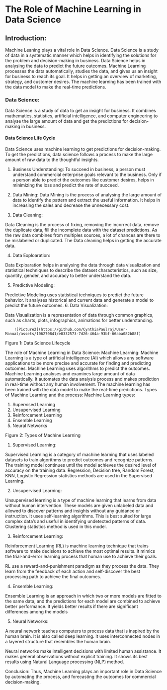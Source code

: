# The Role of Machine Learning in Data Science 
## Introduction:
Machine Leaning plays a vital role in Data Science. Data Science is a study of data in a systematic manner which helps in identifying the solutions for the problem and decision-making in business. Data Science helps in analysing the data to predict the future outcomes. 
Machine Learning processes the data automatically, studies the data, and gives us an insight for business to reach its goal. It helps in getting an overview of marketing, strategy, and customer desires. The machine learning has been trained with the data model to make the real-time predictions.
### Data Science: 
Data Science is a study of data to get an insight for business. It combines mathematics, statistics, artificial intelligence, and computer engineering to analyse the large amount of data and get the predictions for decision-making in business.
#### Data Science Life Cycle
Data Science uses machine learning to get predictions for decision-making. To get the predictions, data science follows a process to make the large amount of raw data to the thoughtful insights.
1.	Business Understanding:
To succeed in business, a person must understand commercial enterprise goals relevant to the business. Only if a person able to predict the outcomes like customer desires, helps in minimizing the loss and predict the rate of succeed. 
2.	Data Mining:
Data Mining is the process of analysing the large amount of data to identify the pattern and extract the useful information. It helps in increasing the sales and decrease the unnecessary cost.

3.	Data Cleaning:

Data Cleaning is the process of fixing, removing the incorrect data, remove the duplicate data, fill the incomplete data with the dataset predictions. As the raw data combines from multiples sources, a lot of chances are there to be mislabeled or duplicated. The Data cleaning helps in getting the accurate data.

4.	Data Exploaration:

Data Exploaration helps in analysing the data through data visualization and statistical techniques to describe the dataset characteristics, such as size, quantity, gender, and accuracy to better understand the data. 

5.	Predictive Modeling:

Predictive Modeling uses statistical techniques to predict the future behavior. It analyses historical and current data and generate a model to predict the future outcomes.
6.	Data Visualization:

Data Visualization is a representation of data through common graphics, such as charts, plots, infographics, animations for better understanding.
 
        ![Picture2](https://github.com/CynthiaPaulraj/User-Manual/assets/106270841/e0332573-7d26-464a-93bf-66aba082b88f)

Figure 1: Data Science Lifecycle

The role of Machine Learning in Data Science:
Machine Learning:
Machine Learning is a type of artificial intelligence (AI) which allows any software applications to be more precise and accurate for finding and predicting outcomes. Machine Learning uses algorithms to predict the outcomes.
Machine Learning analyses and examines large amount of data automatically. It automates the data analysis process and makes prediction in real-time without any human involvement. The machine learning has been trained with the data model to make the real-time predictions.
Types of Machine Learning and the process:
Machine Learning types:
1.	Supervised Learning
2.	Unsupervised Learning
3.	Reinforcement Learning
4.	Ensemble Learning
5.	Neural Networks
 
Figure 2: Types of Machine Learning



1.	Supervised Learning:

Supervised Learning is a category of machine learning that uses labeled datasets to train algorithms to predict outcomes and recognize patterns.  The training model continues until the model achieves the desired level of accuracy on the training data.  Regression, Decision tree, Random Forest, KNN, Logistic Regression statistics methods are used in the Supervised Learning.

2.	Unsupervised Learning:

Unsupervised learning is a type of machine learning that learns from data without human intervention. These models are given unlabeled data and allowed to discover patterns and insights without any guidance or instruction. It uses self-learning algorithms. This is best suited for large complex data’s and useful in identifying undetected patterns of data. Clustering statistics method is used in this model.

3.	Reinforcement Learning:

Reinforcement Learning (RL) is machine learning technique that trains software to make decisions to achieve the most optimal results. It mimics the trial-and-error learning process that human use to achieve their goals.

RL use a reward-and-punishment paradigm as they process the data. They learn from the feedback of each action and self-discover the best processing path to achieve the final outcomes.

4.	Ensemble Learning:

Ensemble Learning is an approach in which two or more models are fitted to the same data, and the predictions for each model are combined to achieve better performance. It yields better results if there are significant differences among the models

5.	Neural Networks:

A neural network teaches computers to process data that is inspired by the human brain. It is also called deep learning. It uses interconnected nodes in a layered structure that resembles the human brain.

Neural networks make intelligent decisions with limited human assistance. It makes general observations without explicit training. It shows its best results using Natural Language processing (NLP) method.

Conclusion:
Thus, Machine Learning plays an important role in Data Science by automating the process, and forecasting the outcomes for commercial decision-making. 

